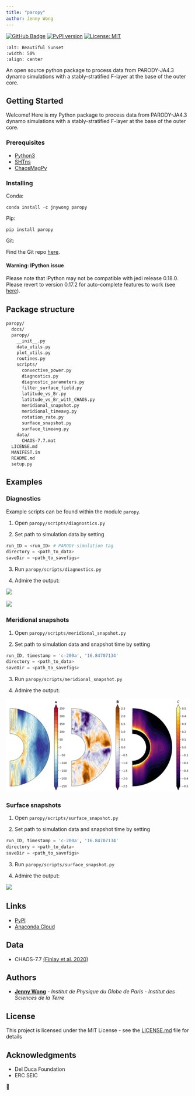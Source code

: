 ```yaml
---
title: "paropy"
author: Jenny Wong
---
```


[![GitHub Badge](https://img.shields.io/badge/GitHub-paropy-purple?logo=github)](https:github.com/jnywong/paropy)
[![PyPI version](https://badge.fury.io/py/paropy.svg)](https://badge.fury.io/py/paropy)
[![License: MIT](https://img.shields.io/badge/License-MIT-yellow.svg)](https://opensource.org/licenses/MIT)

```{image} ../media/images/paropy.png
:alt: Beautiful Sunset
:width: 50%
:align: center
```

An open source python package to process data from PARODY-JA4.3 dynamo simulations with a stably-stratified F-layer at the base of the outer core.

## Getting Started

Welcome! Here is my Python package to process data from PARODY-JA4.3 dynamo simulations with a stably-stratified F-layer at the base of the outer core. 

### Prerequisites
- [Python3](https://www.python.org/)
- [SHTns](https://bitbucket.org/nschaeff/shtns/src/master/)
- [ChaosMagPy](https://github.com/ancklo/ChaosMagPy)

### Installing
Conda:
```
conda install -c jnywong paropy
```

Pip:
```
pip install paropy
```

Git:

Find the Git repo [here](https://github.com/jnywong/nondim-slurry).

#### Warning: IPython issue
Please note that iPython may not be compatible with jedi release 0.18.0. Please revert to version 0.17.2 for auto-complete features to work (see [here](https://github.com/ipython/ipython/issues/12740)).

## Package structure
```shell
paropy/
  docs/
  paropy/
    __init__.py
    data_utils.py
    plot_utils.py
    routines.py
    scripts/
      convective_power.py
      diagnostics.py
      diagnostic_parameters.py
      filter_surface_field.py
      latitude_vs_Br.py
      latitude_vs_Br_with_CHAOS.py
      meridional_snapshot.py
      meridional_timeavg.py
      rotation_rate.py
      surface_snapshot.py
      surface_timeavg.py
    data/
      CHAOS-7.7.mat
  LICENSE.md
  MANIFEST.in
  README.md
  setup.py
```

## Examples

### Diagnostics

Example scripts can be found within the module `paropy`.

1. Open `paropy/scripts/diagnostics.py`

2. Set path to simulation data by setting

```python
run_ID = <run_ID> # PARODY simulation tag
directory = <path_to_data>
saveDir = <path_to_savefigs>
```

3. Run `paropy/scripts/diagnostics.py`

4. Admire the output:

![](https://github.com/jnywong/paropy/blob/master/docs/diag1_test.png?raw=true)

![](https://github.com/jnywong/paropy/blob/master/docs/diag2_test.png?raw=true)

### Meridional snapshots

1. Open `paropy/scripts/meridional_snapshot.py`

2. Set path to simulation data and snapshot time by setting

```python
run_ID, timestamp = 'c-200a', '16.84707134'
directory = <path_to_data>
saveDir = <path_to_savefigs>
```

3. Run `paropy/scripts/meridional_snapshot.py`

4. Admire the output:

![](https://github.com/jnywong/paropy/blob/master/docs/merid_test.png?raw=true)

### Surface snapshots

1. Open `paropy/scripts/surface_snapshot.py`

2. Set path to simulation data and snapshot time by setting

```python
run_ID, timestamp = 'c-200a', '16.84707134'
directory = <path_to_data>
saveDir = <path_to_savefigs>
```

3. Run `paropy/scripts/surface_snapshot.py`

4. Admire the output:

![](https://github.com/jnywong/paropy/blob/master/docs/surface_test.png?raw=true)

## Links

* [PyPI](https://pypi.org/project/paropy/)
* [Anaconda Cloud](https://anaconda.org/jnywong/paropy)

## Data

* CHAOS-7.7 [(Finlay et al. 2020)](http://www.spacecenter.dk/files/magnetic-models/CHAOS-7/CHAOS-7.pdf)

## Authors

* [**Jenny Wong**](https://jnywong.github.io/) - *Institut de Physique du Globe de Paris - Institut des Sciences de la Terre*

## License

This project is licensed under the MIT License - see the [LICENSE.md](https://github.com/jnywong/paropy/blob/master/LICENSE.md) file for details

## Acknowledgments

* Del Duca Foundation
* ERC SEIC

🎉
